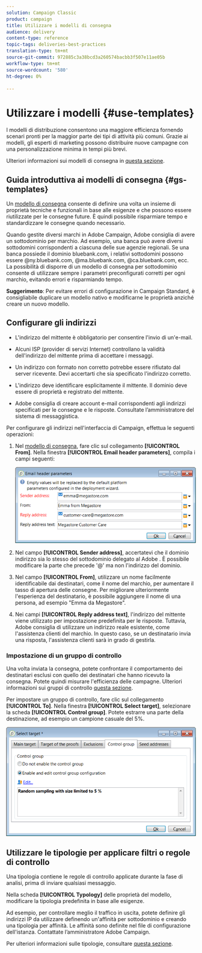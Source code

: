 ```yaml
---
solution: Campaign Classic
product: campaign
title: Utilizzare i modelli di consegna
audience: delivery
content-type: reference
topic-tags: deliveries-best-practices
translation-type: tm+mt
source-git-commit: 972885c3a38bcd3a260574bacbb3f507e11ae05b
workflow-type: tm+mt
source-wordcount: '580'
ht-degree: 0%

---
```



# Utilizzare i modelli {#use-templates}

I modelli di distribuzione consentono una maggiore efficienza fornendo scenari pronti per la maggior parte dei tipi di attività più comuni. Grazie ai modelli, gli esperti di marketing possono distribuire nuove campagne con una personalizzazione minima in tempi più brevi.

Ulteriori informazioni sui modelli di consegna in [questa sezione](../../delivery/using/creating-a-delivery-template.md).

## Guida introduttiva ai modelli di consegna {#gs-templates}

Un [modello di consegna](../../delivery/using/creating-a-delivery-template.md) consente di definire una volta un insieme di proprietà tecniche e funzionali in base alle esigenze e che possono essere riutilizzate per le consegne future. È quindi possibile risparmiare tempo e standardizzare le consegne quando necessario.

Quando gestite diversi marchi in  Adobe Campaign,  Adobe consiglia di avere un sottodominio per marchio. Ad esempio, una banca può avere diversi sottodomini corrispondenti a ciascuna delle sue agenzie regionali. Se una banca possiede il dominio bluebank.com, i relativi sottodomini possono essere @ny.bluebank.com, @ma.bluebank.com, @ca.bluebank.com, ecc. La possibilità di disporre di un modello di consegna per sottodominio consente di utilizzare sempre i parametri preconfigurati corretti per ogni marchio, evitando errori e risparmiando tempo.

**Suggerimento**: Per evitare errori di configurazione in Campaign Standard, è consigliabile duplicare un modello nativo e modificarne le proprietà anziché creare un nuovo modello.

## Configurare gli indirizzi

* L&#39;indirizzo del mittente è obbligatorio per consentire l&#39;invio di un&#39;e-mail.

* Alcuni ISP (provider di servizi Internet) controllano la validità dell&#39;indirizzo del mittente prima di accettare i messaggi.

* Un indirizzo con formato non corretto potrebbe essere rifiutato dal server ricevente. Devi accertarti che sia specificato l&#39;indirizzo corretto.

* L&#39;indirizzo deve identificare esplicitamente il mittente. Il dominio deve essere di proprietà e registrato del mittente.

*  Adobe consiglia di creare account e-mail corrispondenti agli indirizzi specificati per le consegne e le risposte. Consultate l’amministratore del sistema di messaggistica.

Per configurare gli indirizzi nell&#39;interfaccia di Campaign, effettua le seguenti operazioni:

1. Nel [modello di consegna](../../delivery/using/creating-a-delivery-template.md), fare clic sul collegamento **[!UICONTROL From]**. Nella finestra **[!UICONTROL Email header parameters]**, compila i campi seguenti:

   ![](assets/d_best_practices_email_header.png)

1. Nel campo **[!UICONTROL Sender address]**, accertatevi che il dominio indirizzo sia lo stesso del sottodominio delegato al Adobe . È possibile modificare la parte che precede &#39;@&#39; ma non l&#39;indirizzo del dominio.

1. Nel campo **[!UICONTROL From]**, utilizzare un nome facilmente identificabile dai destinatari, come il nome del marchio, per aumentare il tasso di apertura delle consegne. Per migliorare ulteriormente l&#39;esperienza del destinatario, è possibile aggiungere il nome di una persona, ad esempio &quot;Emma da Megastore&quot;.

1. Nei campi **[!UICONTROL Reply address text]**, l&#39;indirizzo del mittente viene utilizzato per impostazione predefinita per le risposte. Tuttavia,  Adobe consiglia di utilizzare un indirizzo reale esistente, come l&#39;assistenza clienti del marchio. In questo caso, se un destinatario invia una risposta, l&#39;assistenza clienti sarà in grado di gestirla.

### Impostazione di un gruppo di controllo

Una volta inviata la consegna, potete confrontare il comportamento dei destinatari esclusi con quello dei destinatari che hanno ricevuto la consegna. Potete quindi misurare l&#39;efficienza delle campagne. Ulteriori informazioni sui gruppi di controllo [questa sezione](../../campaign/using/marketing-campaign-deliveries.md#defining-a-control-group).

Per impostare un gruppo di controllo, fare clic sul collegamento **[!UICONTROL To]**. Nella finestra **[!UICONTROL Select target]**, selezionare la scheda **[!UICONTROL Control group]**. Potete estrarre una parte della destinazione, ad esempio un campione casuale del 5%.

![](assets/d_best_practices_control_group.png)

## Utilizzare le tipologie per applicare filtri o regole di controllo

Una tipologia contiene le regole di controllo applicate durante la fase di analisi, prima di inviare qualsiasi messaggio.

Nella scheda **[!UICONTROL Typology]** delle proprietà del modello, modificare la tipologia predefinita in base alle esigenze.

Ad esempio, per controllare meglio il traffico in uscita, potete definire gli indirizzi IP da utilizzare definendo un&#39;affinità per sottodominio e creando una tipologia per affinità. Le affinità sono definite nel file di configurazione dell&#39;istanza. Contattate l’amministratore  Adobe Campaign.

Per ulteriori informazioni sulle tipologie, consultare [questa sezione](../../campaign/using/about-campaign-typologies.md).
